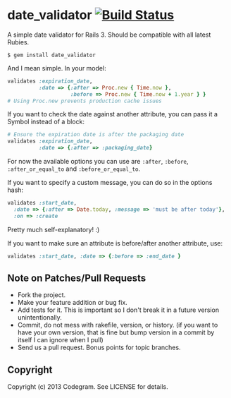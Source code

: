 # date_validator [![Build Status](https://travis-ci.org/codegram/date_validator.png?branch=master)](https://travis-ci.org/codegram/date_validator)


A simple date validator for Rails 3. Should be compatible with all latest Rubies.


```shell
$ gem install date_validator
```

And I mean simple. In your model:

```ruby
validates :expiration_date,
          :date => {:after => Proc.new { Time.now },
                    :before => Proc.new { Time.now + 1.year } }
# Using Proc.new prevents production cache issues
```

If you want to check the date against another attribute, you can pass it
a Symbol instead of a block:

```ruby
# Ensure the expiration date is after the packaging date
validates :expiration_date,
          :date => {:after => :packaging_date}
```

For now the available options you can use are `:after`, `:before`,
`:after_or_equal_to` and `:before_or_equal_to`.

If you want to specify a custom message, you can do so in the options hash:

```ruby
validates :start_date,
  :date => {:after => Date.today, :message => 'must be after today'},
  :on => :create
```

Pretty much self-explanatory! :) 

If you want to make sure an attribute is before/after another attribute, use:

```ruby
validates :start_date, :date => {:before => :end_date }
```

## Note on Patches/Pull Requests
 
* Fork the project.
* Make your feature addition or bug fix.
* Add tests for it. This is important so I don't break it in a
  future version unintentionally.
* Commit, do not mess with rakefile, version, or history. (if you want to have your own version, that is fine but bump version in a commit by itself I can ignore when I pull)
* Send us a pull request. Bonus points for topic branches.

## Copyright

Copyright (c) 2013 Codegram. See LICENSE for details.
